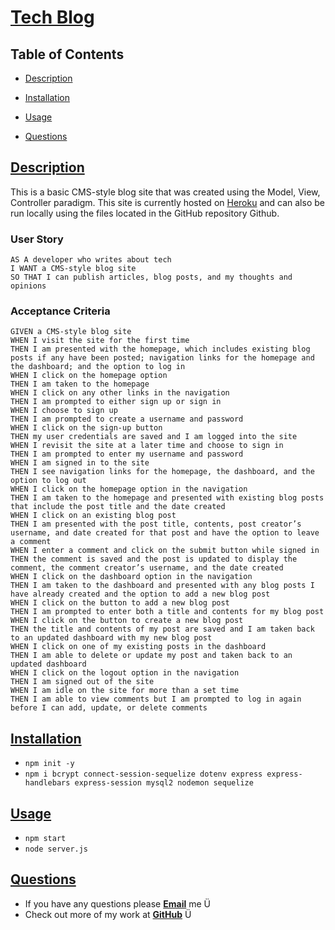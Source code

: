# [Tech Blog](https://github.com/ysaad01/tech-blog)

  

  ## Table of Contents
  
  * [Description](#description)
  * [Installation](#installation)
    
  * [Usage](#usage)
   
   
   
  * [Questions](#questions)
  
  
  ## [Description](#table-of-contents)

  This is a basic CMS-style blog site that was created using the Model, View, Controller paradigm. This site is currently hosted on [Heroku](https://polar-eyrie-31733.herokuapp.com/) and can also be run locally using the files located in the GitHub repository Github.

   ### __User Story__
   ```
   AS A developer who writes about tech
   I WANT a CMS-style blog site
   SO THAT I can publish articles, blog posts, and my thoughts and opinions
   ```

   ### __Acceptance Criteria__
   ```
   GIVEN a CMS-style blog site
   WHEN I visit the site for the first time
   THEN I am presented with the homepage, which includes existing blog posts if any have been posted; navigation links for the homepage and the dashboard; and the option to log in
   WHEN I click on the homepage option
   THEN I am taken to the homepage
   WHEN I click on any other links in the navigation
   THEN I am prompted to either sign up or sign in
   WHEN I choose to sign up
   THEN I am prompted to create a username and password
   WHEN I click on the sign-up button
   THEN my user credentials are saved and I am logged into the site
   WHEN I revisit the site at a later time and choose to sign in
   THEN I am prompted to enter my username and password
   WHEN I am signed in to the site
   THEN I see navigation links for the homepage, the dashboard, and the option to log out
   WHEN I click on the homepage option in the navigation
   THEN I am taken to the homepage and presented with existing blog posts that include the post title and the date created
   WHEN I click on an existing blog post
   THEN I am presented with the post title, contents, post creator’s username, and date created for that post and have the option to leave a comment
   WHEN I enter a comment and click on the submit button while signed in
   THEN the comment is saved and the post is updated to display the comment, the comment creator’s username, and the date created
   WHEN I click on the dashboard option in the navigation
   THEN I am taken to the dashboard and presented with any blog posts I have already created and the option to add a new blog post
   WHEN I click on the button to add a new blog post
   THEN I am prompted to enter both a title and contents for my blog post
   WHEN I click on the button to create a new blog post
   THEN the title and contents of my post are saved and I am taken back to an updated dashboard with my new blog post
   WHEN I click on one of my existing posts in the dashboard
   THEN I am able to delete or update my post and taken back to an updated dashboard
   WHEN I click on the logout option in the navigation
   THEN I am signed out of the site
   WHEN I am idle on the site for more than a set time
   THEN I am able to view comments but I am prompted to log in again before I can add, update, or delete comments
   ```

  
  ## [Installation](#table-of-contents)

   * ```npm init -y ```
  * ```npm i bcrypt connect-session-sequelize dotenv express express-handlebars express-session mysql2 nodemon sequelize```
  
  ## [Usage](#table-of-contents)
  
   * ```npm start ```
   * ```node server.js```
  
  
  
  
  
  
  
  ## [Questions](#table-of-contents)
  
  * If you have any questions please [**Email**](mailto:ysaad2325@gmail.com) me Ü
  * Check out more of my work at [**GitHub**](https://github.com/ysaad01) Ü
  
  
